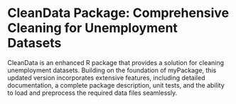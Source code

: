 # CleanData Package: Comprehensive Cleaning for Unemployment Datasets
CleanData is an enhanced R package that provides a solution for cleaning unemployment datasets. Building on the foundation of myPackage, this updated version incorporates extensive features, including detailed documentation, a complete package description, unit tests, and the ability to load and preprocess the required data files seamlessly.
